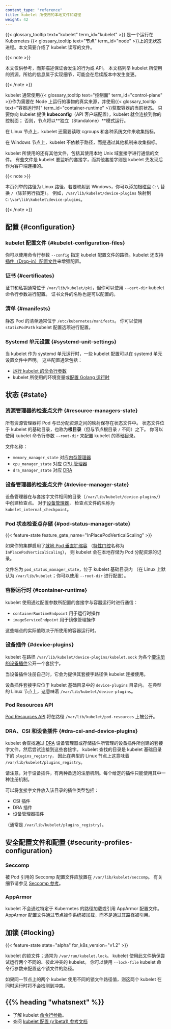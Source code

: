 ```yaml
---
content_type: "reference"
title: kubelet 所使用的本地文件和路径
weight: 42
---
```

<!--
content_type: "reference"
title: Local Files And Paths Used By The Kubelet
weight: 42
-->

<!--
The {{< glossary_tooltip text="kubelet" term_id="kubelet" >}} is mostly a stateless
process running on a Kubernetes {{< glossary_tooltip text="node" term_id="node" >}}.
This document outlines files that kubelet reads and writes.
-->
{{< glossary_tooltip text="kubelet" term_id="kubelet" >}} 是一个运行在 Kubernetes
{{< glossary_tooltip text="节点" term_id="node" >}}上的无状态进程。本文简要介绍了 kubelet 读写的文件。

{{< note >}}

<!--
This document is for informational purpose and not describing any guaranteed behaviors or APIs.
It lists resources used by the kubelet, which is an implementation detail and a subject to change at any release.
-->
本文仅供参考，而非描述保证会发生的行为或 API。
本文档列举 kubelet 所使用的资源。所给的信息属于实现细节，可能会在后续版本中发生变更。

{{< /note >}}

<!--
The kubelet typically uses the {{< glossary_tooltip text="control plane" term_id="control-plane" >}} as
the source of truth on what needs to run on the Node, and the
{{<glossary_tooltip text="container runtime" term_id="container-runtime">}} to retrieve
the current state of containers. So long as you provide a _kubeconfig_ (API client configuration)
to the kubelet, the kubelet does connect to your control plane; otherwise the node operates in
_standalone mode_.
-->
kubelet 通常使用{{< glossary_tooltip text="控制面" term_id="control-plane" >}}作为需要在 Node
上运行的事物的真实来源，并使用{{< glossary_tooltip text="容器运行时" term_id="container-runtime" >}}获取容器的当前状态。
只要你向 kubelet 提供 **kubeconfig**（API 客户端配置），kubelet 就会连接到你的控制面；
否则，节点将以**独立（Standalone）**模式运行。

<!--
On Linux nodes, the kubelet also relies on reading cgroups and various system files to collect metrics.

On Windows nodes, the kubelet collects metrics via a different mechanism that does not rely on
paths.

There are also a few other files that are used by the kubelet as well as kubelet communicates using local Unix-domain sockets. Some are sockets that the
kubelet listens on, and for other sockets the kubelet discovers them and then connects
as a client.
-->
在 Linux 节点上，kubelet 还需要读取 cgroups 和各种系统文件来收集指标。

在 Windows 节点上，kubelet 不依赖于路径，而是通过其他机制来收集指标。

kubelet 所使用的还有其他文件，包括其使用本地 Unix 域套接字进行通信的文件。
有些文件是 kubelet 要监听的套接字，而其他套接字则是 kubelet 先发现后作为客户端连接的。

{{< note >}}

<!--
This page lists paths as Linux paths, which map to the Windows paths by adding a root disk
`C:\` in place of `/` (unless specified otherwise). For example, `/var/lib/kubelet/device-plugins` maps to `C:\var\lib\kubelet\device-plugins`.
-->
本页列举的路径为 Linux 路径，若要映射到 Windows，你可以添加根磁盘 `C:\` 替换 `/`（除非另行指定）。
例如，`/var/lib/kubelet/device-plugins` 映射到 `C:\var\lib\kubelet\device-plugins`。

{{< /note >}}

<!--
## Configuration

### Kubelet configuration files

The path to the kubelet configuration file can be configured
using the command line argument `--config`. The kubelet also supports
[drop-in configuration files](/docs/tasks/administer-cluster/kubelet-config-file/#kubelet-conf-d)
to enhance configuration.
-->
## 配置   {#configuration}

### kubelet 配置文件   {#kubelet-configuration-files}

你可以使用命令行参数 `--config` 指定 kubelet 配置文件的路径。kubelet
还支持[插件（Drop-in）配置文件](/zh-cn/docs/tasks/administer-cluster/kubelet-config-file/#kubelet-conf-d)来增强配置。

<!--
### Certificates

Certificates and private keys are typically located at `/var/lib/kubelet/pki`,
but can be configured using the `--cert-dir` kubelet command line argument.
Names of certificate files are also configurable.
-->
### 证书   {#certificates}

证书和私钥通常位于 `/var/lib/kubelet/pki`，但你可以使用 `--cert-dir` kubelet 命令行参数进行配置。
证书文件的名称也是可以配置的。

<!--
### Manifests

Manifests for static pods are typically located in `/etc/kubernetes/manifests`.
Location can be configured using the `staticPodPath` kubelet configuration option.
-->
### 清单   {#manifests}

静态 Pod 的清单通常位于 `/etc/kubernetes/manifests`。
你可以使用 `staticPodPath` kubelet 配置选项进行配置。

<!--
### Systemd unit settings

When kubelet is running as a systemd unit, some kubelet configuration may be declared
in systemd unit settings file. Typically it includes:

- command line arguments to [run kubelet](/docs/reference/command-line-tools-reference/kubelet/)
- environment variables, used by kubelet or [configuring golang runtime](https://pkg.go.dev/runtime#hdr-Environment_Variables)
-->
### Systemd 单元设置    {#systemd-unit-settings}

当 kubelet 作为 systemd 单元运行时，一些 kubelet 配置可以在 systemd 单元设置文件中声明。
这些配置通常包括：

- [运行 kubelet 的命令行参数](/zh-cn/docs/reference/command-line-tools-reference/kubelet/)
- kubelet 所使用的环境变量或[配置 Golang 运行时](https://pkg.go.dev/runtime#hdr-Environment_Variables)

<!--
## State

### Checkpoint files for resource managers {#resource-managers-state}

All resource managers keep the mapping of Pods to allocated resources in state files.
State files are located in the kubelet's base directory, also termed the _root directory_
(but not the same as `/`, the node root directory). You can configure the base directory
for the kubelet
using the kubelet command line argument `--root-dir`.
-->
## 状态   {#state}

### 资源管理器的检查点文件   {#resource-managers-state}

所有资源管理器将 Pod 与已分配资源之间的映射保存在状态文件中。
状态文件位于 kubelet 的基础目录，也称为**根目录**（但与节点根目录 `/` 不同）之下。
你可以使用 kubelet 命令行参数 `--root-dir` 来配置 kubelet 的基础目录。

<!--
Names of files:

- `memory_manager_state` for the [Memory Manager](/docs/tasks/administer-cluster/memory-manager/)
- `cpu_manager_state` for the [CPU Manager](/docs/tasks/administer-cluster/cpu-management-policies/)
- `dra_manager_state` for [DRA](/docs/concepts/scheduling-eviction/dynamic-resource-allocation/)
-->
文件名称：

- `memory_manager_state` 对应[内存管理器](/zh-cn/docs/tasks/administer-cluster/memory-manager/)
- `cpu_manager_state` 对应 [CPU 管理器](/zh-cn/docs/tasks/administer-cluster/cpu-management-policies/)
- `dra_manager_state` 对应 [DRA](/zh-cn/docs/concepts/scheduling-eviction/dynamic-resource-allocation/)

<!--
### Checkpoint file for device manager {#device-manager-state}

Device manager creates checkpoints in the same directory with socket files: `/var/lib/kubelet/device-plugins/`.
The name of a checkpoint file is `kubelet_internal_checkpoint` for [Device Manager](/docs/concepts/extend-kubernetes/compute-storage-net/device-plugins/#device-plugin-integration-with-the-topology-manager)

### Pod status checkpoint storage {#pod-status-manager-state}
-->
### 设备管理器的检查点文件   {#device-manager-state}

设备管理器在与套接字文件相同的目录（`/var/lib/kubelet/device-plugins/`）中创建检查点。
对于[设备管理器](/zh-cn/docs/concepts/extend-kubernetes/compute-storage-net/device-plugins/#device-plugin-integration-with-the-topology-manager)，
检查点文件的名称为 `kubelet_internal_checkpoint`。

### Pod 状态检查点存储   {#pod-status-manager-state}

{{< feature-state feature_gate_name="InPlacePodVerticalScaling" >}}

<!--
If your cluster has  
[in-place Pod vertical scaling](/docs/concepts/workloads/autoscaling/#in-place-resizing)  
enabled ([feature gate](/docs/reference/command-line-tools-reference/feature-gates/)  
name `InPlacePodVerticalScaling`), then the kubelet stores a local record of allocated Pod resources. 

The file name is `pod_status_manager_state` within the kubelet base directory
(`/var/lib/kubelet` by default on Linux; configurable using `--root-dir`).
-->
如果你的集群启用了[就地 Pod 垂直扩缩容](/zh-cn/docs/concepts/workloads/autoscaling/#in-place-resizing)
（[特性门控](/zh-cn/docs/reference/command-line-tools-reference/feature-gates/)名称为 `InPlacePodVerticalScaling`），
则 kubelet 会在本地存储为 Pod 分配资源的记录。

文件名为 `pod_status_manager_state`，位于 kubelet 基础目录内
（在 Linux 上默认为 `/var/lib/kubelet`；你可以使用 `--root-dir` 进行配置）。

<!--
### Container runtime

Kubelet communicates with the container runtime using socket configured via the
configuration parameters:

- `containerRuntimeEndpoint` for runtime operations
- `imageServiceEndpoint` for image management operations

The actual values of those endpoints depend on the container runtime being used.
-->
### 容器运行时   {#container-runtime}

kubelet 使用通过配置参数所配置的套接字与容器运行时进行通信：

- `containerRuntimeEndpoint` 用于运行时操作
- `imageServiceEndpoint` 用于镜像管理操作

这些端点的实际值取决于所使用的容器运行时。

<!--
### Device plugins

The kubelet exposes a socket at the path `/var/lib/kubelet/device-plugins/kubelet.sock` for
various [Device Plugins to register](/docs/concepts/extend-kubernetes/compute-storage-net/device-plugins/#device-plugin-implementation).

When a device plugin registers itself, it provides its socket path for the kubelet to connect.

The device plugin socket should be in the directory `device-plugins` within the kubelet base
directory. On a typical Linux node, this means `/var/lib/kubelet/device-plugins`.
-->
### 设备插件   {#device-plugins}

kubelet 在路径 `/var/lib/kubelet/device-plugins/kubelet.sock`
为各个[要注册的设备插件](/zh-cn/docs/concepts/extend-kubernetes/compute-storage-net/device-plugins/#device-plugin-implementation)公开一个套接字。

当设备插件注册自己时，它会为提供其套接字路径供 kubelet 连接使用。

设备插件套接字应位于 kubelet 基础目录中的 `device-plugins` 目录内。
在典型的 Linux 节点上，这意味着 `/var/lib/kubelet/device-plugins`。

<!--
### Pod resources API

[Pod Resources API](/docs/concepts/extend-kubernetes/compute-storage-net/device-plugins/#monitoring-device-plugin-resources)
will be exposed at the path `/var/lib/kubelet/pod-resources`.
-->
### Pod Resources API

[Pod Resources API](/zh-cn/docs/concepts/extend-kubernetes/compute-storage-net/device-plugins/#monitoring-device-plugin-resources)
将在路径 `/var/lib/kubelet/pod-resources` 上被公开。

<!--
### DRA, CSI, and Device plugins

The kubelet looks for socket files created by device plugins managed via [DRA](/docs/concepts/scheduling-eviction/dynamic-resource-allocation/),
device manager, or storage plugins, and then attempts to connect
to these sockets. The directory that the kubelet looks in is `plugins_registry` within the kubelet base
directory, so on a typical Linux node this means `/var/lib/kubelet/plugins_registry`.
-->
### DRA、CSI 和设备插件   {#dra-csi-and-device-plugins}

kubelet 会查找通过 [DRA](/zh-cn/docs/concepts/scheduling-eviction/dynamic-resource-allocation/)
设备管理器或存储插件所管理的设备插件所创建的套接字文件，然后尝试连接到这些套接字。
kubelet 查找的目录是 kubelet 基础目录下的 `plugins_registry`，
因此在典型的 Linux 节点上这意味着 `/var/lib/kubelet/plugins_registry`。

<!--
Note, for the device plugins there are two alternative registration mechanisms. Only one should be used for a given plugin.

The types of plugins that can place socket files into that directory are:

- CSI plugins
- DRA plugins
- Device Manager plugins

(typically `/var/lib/kubelet/plugins_registry`).
-->
请注意，对于设备插件，有两种备选的注册机制。每个给定的插件只能使用其中一种注册机制。

可以将套接字文件放入该目录的插件类型包括：

- CSI 插件
- DRA 插件
- 设备管理器插件

（通常是 `/var/lib/kubelet/plugins_registry`）。

<!--
## Security profiles & configuration

### Seccomp

Seccomp profile files referenced from Pods should be placed in `/var/lib/kubelet/seccomp`.
See the [seccomp reference](/docs/reference/node/seccomp/) for details.
-->
## 安全配置文件和配置   {#security-profiles-configuration}

### Seccomp

被 Pod 引用的 Seccomp 配置文件应放置在 `/var/lib/kubelet/seccomp`。
有关细节请参见 [Seccomp 参考](/zh-cn/docs/reference/node/seccomp/)。

<!--
### AppArmor

The kubelet does not load or refer to AppArmor profiles by a Kubernetes-specific path.
AppArmor profiles are loaded via the node operating system rather then referenced by their path.

## Locking
-->
### AppArmor

kubelet 不会通过特定于 Kubernetes 的路径加载或引用 AppArmor 配置文件。
AppArmor 配置文件通过节点操作系统被加载，而不是通过其路径被引用。

## 加锁   {#locking}

{{< feature-state state="alpha" for_k8s_version="v1.2" >}}

<!--
A lock file for the kubelet; typically `/var/run/kubelet.lock`. The kubelet uses this to ensure
that two different kubelets don't try to run in conflict with each other.
You can configure the path to the lock file using the the `--lock-file` kubelet command line argument.

If two kubelets on the same node use a different value for the lock file path, they will not be able to
detect a conflict when both are running.
-->
kubelet 的锁文件；通常为 `/var/run/kubelet.lock`。
kubelet 使用此文件确保尝试运行两个不同的、彼此冲突的 kubelet。
你可以使用 `--lock-file` kubelet 命令行参数来配置这个锁文件的路径。

如果同一节点上的两个 kubelet 使用不同的锁文件路径值，则这两个 kubelet 在同时运行时将不会检测到冲突。

## {{% heading "whatsnext" %}}

<!--
- Learn about the kubelet [command line arguments](/docs/reference/command-line-tools-reference/kubelet/).
- Review the [Kubelet Configuration (v1beta1) reference](/docs/reference/config-api/kubelet-config.v1beta1/)
-->
- 了解 kubelet [命令行参数](/zh-cn/docs/reference/command-line-tools-reference/kubelet/)。
- 查阅 [kubelet 配置 (v1beta1) 参考文档](/zh-cn/docs/reference/config-api/kubelet-config.v1beta1/)

